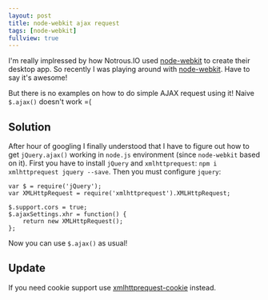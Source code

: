 ```yaml
---
layout: post
title: node-webkit ajax request
tags: [node-webkit]
fullview: true
---
```


I'm really implressed by how Notrous.IO used [node-webkit](https://github.com/rogerwang/node-webkit) to create their desktop app. So recently I was playing around with [node-webkit](https://github.com/rogerwang/node-webkit). Have to say it's awesome!

But there is no examples on how to do simple AJAX request using it! Naive `$.ajax()` doesn't work =(

## Solution
After hour of googling I finally understood that I have to figure out how to get `jQuery.ajax()` working in `node.js` environment (since `node-webkit` based on it).
First you have to install `jQuery` and `xmlhttprequest`: `npm i xmlhttprequest jquery --save`.
Then you must configure `jquery`: 
```
var $ = require('jQuery');
var XMLHttpRequest = require('xmlhttprequest').XMLHttpRequest;

$.support.cors = true;
$.ajaxSettings.xhr = function() {
    return new XMLHttpRequest();
};
```

Now you can use `$.ajax()` as usual!

## Update
If you need cookie support use [xmlhttprequest-cookie](https://www.npmjs.org/package/xmlhttprequest-cookie) instead.
